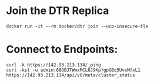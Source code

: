 # Join the DTR Replica

    docker run -it --rm docker/dtr join --ucp-insecure-tls

# Connect to Endpoints:

    curl -k https://142.93.213.134/_ping
    curl -ksl -u admin:88DBJTWmxMCL6J9KpfgpGBq5UvsMfxL1 https://142.93.213.134/api/v0/meta/cluster_status
